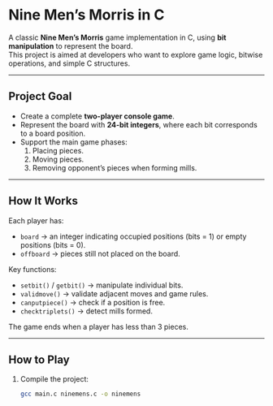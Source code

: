 # Nine Men’s Morris in C

A classic **Nine Men’s Morris** game implementation in C, using **bit manipulation** to represent the board.  
This project is aimed at developers who want to explore game logic, bitwise operations, and simple C structures.

---

## Project Goal

- Create a complete **two-player console game**.  
- Represent the board with **24-bit integers**, where each bit corresponds to a board position.  
- Support the main game phases:
  1. Placing pieces.
  2. Moving pieces.
  3. Removing opponent’s pieces when forming mills.

---

## How It Works

Each player has:
- `board` → an integer indicating occupied positions (bits = 1) or empty positions (bits = 0).  
- `offboard` → pieces still not placed on the board.  

Key functions:
- `setbit()` / `getbit()` → manipulate individual bits.  
- `validmove()` → validate adjacent moves and game rules.  
- `canputpiece()` → check if a position is free.  
- `checktriplets()` → detect mills formed.  

The game ends when a player has less than 3 pieces.

---

## How to Play

1. Compile the project:
   ```bash
   gcc main.c ninemens.c -o ninemens
